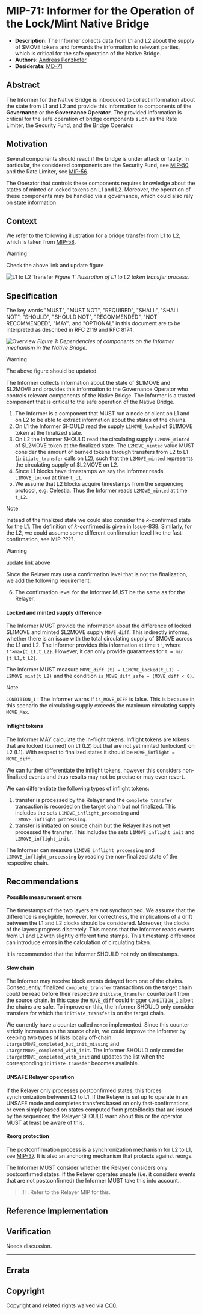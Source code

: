 # MIP-71: Informer for the Operation of the Lock/Mint Native Bridge

- **Description**: The Informer collects data from L1 and L2 about the supply of \$MOVE tokens and forwards the information to relevant parties, which is critical for the safe operation of the Native Bridge.
- **Authors**: [Andreas Penzkofer](mailto:andreas.penzkofer@movementlabs.xyz)
- **Desiderata**: [MD-71](../../MD/md-71)

## Abstract

The Informer for the Native Bridge is introduced to collect information about the state from L1 and L2 and provide this information to components of the **Governance** or the **Governance Operator**. The provided information is critical for the safe operation of bridge components such as the Rate Limiter, the Security Fund, and the Bridge Operator.

## Motivation

Several components should react if the bridge is under attack or faulty. In particular, the considered components are the Security Fund, see [MIP-50](https://github.com/movementlabsxyz/MIP/pull/50) and the Rate Limiter, see [MIP-56](https://github.com/movementlabsxyz/MIP/pull/56).

The Operator that controls these components requires knowledge about the states of minted or locked tokens on L1 and L2. Moreover, the operation of these components may be handled via a governance, which could also rely on state information.

## Context

We refer to the following illustration for a bridge transfer from L1 to L2, which is taken from [MIP-58](https://github.com/movementlabsxyz/MIP/pull/58).

> [!WARNING]
Check the above link and update figure

![L1 to L2 Transfer](L1ToL2.png)
*Figure 1: Illustration of L1 to L2 token transfer process.*

## Specification

The key words "MUST", "MUST NOT", "REQUIRED", "SHALL", "SHALL NOT", "SHOULD", "SHOULD NOT", "RECOMMENDED", "NOT RECOMMENDED", "MAY", and "OPTIONAL" in this document are to be interpreted as described in RFC 2119 and RFC 8174.

![Overview](overview.png)
*Figure 1: Dependencies of components on the Informer mechanism in the Native Bridge.*

> [!WARNING]
The above figure should be updated.

The Informer collects information about the state of \$L1MOVE and \$L2MOVE and provides this information to the Governance Operator who controls relevant components of the Native Bridge. The Informer is a trusted component that is critical to the safe operation of the Native Bridge.

1. The Informer is a component that MUST run a node or client on L1 and on L2 to be able to extract information about the states of the chains.
1. On L1 the Informer SHOULD read the supply `L1MOVE_locked` of \$L1MOVE token at the finalized state.
1. On L2 the Informer SHOULD read the circulating supply `L2MOVE_minted` of \$L2MOVE token at the finalized state. The `L2MOVE_minted` value MUST consider the amount of burned tokens through transfers from L2 to L1 (`initiate_transfer` calls on L2), such that the `L2MOVE_minted` represents the circulating supply of \$L2MOVE on L2.
1. Since L1 blocks have timestamps we say the Informer reads `L1MOVE_locked` at time `t_L1`.
1. We assume that L2 blocks acquire timestamps from the sequencing protocol, e.g. Celestia. Thus the Informer reads `L2MOVE_minted` at time `t_L2`.

> [!NOTE]
Instead of the finalized state we could also consider the $k$-confirmed state for the L1. The definition of $k$-confirmed is given in [Issue-838](https://github.com/movementlabsxyz/movement/issues/838). Similarly, for the L2, we could assume some different confirmation level like the fast-confirmation, see MIP-????.

> [!WARNING]
update link above

Since the Relayer may use a confirmation level that is not the finalization, we add the following requirement:

6. The confirmation level for the Informer MUST be the same as for the Relayer.

#### Locked and minted supply difference

The Informer MUST provide the information about the difference of locked \$L1MOVE and minted \$L2MOVE supply `MOVE_diff`. This indirectly informs, whether there is an issue with the total circulating supply of \$MOVE across the L1 and L2. The Informer provides this information at time `t'`, where `t'>max{t_L1,t_L2}`. However, it can only provide guarantees for `t = min {t_L1,t_L2}`.

The Informer MUST measure `MOVE_diff (t) = L1MOVE_locked(t_L1) - L2MOVE_mint(t_L2)` and the condition `is_MOVE_diff_safe = (MOVE_diff < 0)`.

> [!NOTE]
`CONDITION_1` :  The Informer warns if `is_MOVE_DIFF` is false. This is because in this scenario the circulating supply exceeds the maximum circulating supply `MOVE_Max`.

#### Inflight tokens

The Informer MAY calculate the in-flight tokens. Inflight tokens are tokens that are locked (burned) on L1 (L2) but that are not yet minted (unlocked) on L2 (L1). With respect to finalized states it should be `MOVE_inflight = MOVE_diff`.

We can further differentiate the inflight tokens, however this considers non-finalized events and thus results may not be precise or may even revert.

We can differentiate the following types of inflight tokens:

1. transfer is processed by the Relayer and the `complete_transfer` transaction is recorded on the target chain but not finalized. This includes the sets `L1MOVE_inflight_processing` and `L2MOVE_inflight_processing`.
1. transfer is initiated on source chain but the Relayer has not yet processed the transfer. This includes the sets `L1MOVE_inflight_init` and `L2MOVE_inflight_init`.

The Informer can measure `L1MOVE_inflight_processing` and `L2MOVE_inflight_processing` by reading the non-finalized state of the respective chain.

## Recommendations

#### Possible measurement errors

The timestamps of the two layers are not synchronized. We assume that the difference is negligible, however, for correctness, the implications of a drift between the L1 and L2 clocks should be considered. Moreover, the clocks of the layers progress discretely. This means that the Informer reads events from L1 and L2 with slightly different time stamps. This timestamp difference can introduce errors in the calculation of circulating token.

It is recommended that the Informer SHOULD not rely on timestamps.

#### Slow chain

The Informer may receive block events delayed from one of the chains. Consequently, finalized `complete_transfer` transactions on the target chain could be read before their respective `initiate_transfer` counterpart from the source chain. In this case the `MOVE_diff` could trigger `CONDITION_1` albeit the chains are safe. To improve on this, the Informer SHOULD only consider transfers for which the `initiate_transfer` is on the target chain.

We currently have a counter called `nonce` implemented. Since this counter strictly increases on the source chain, we could improve the Informer by keeping two types of lists locally off-chain: `LtargetMOVE_completed_but_init_missing` and `LtargetMOVE_completed_with_init`. The Informer SHOULD only consider `LtargetMOVE_completed_with_init` and updates the list when the corresponding `initiate_transfer` becomes available.

#### UNSAFE Relayer operation

If the Relayer only processes postconfirmed states, this forces synchronization between L2 to L1. If the Relayer is set up to operate in an UNSAFE mode and completes transfers based on only fast-confirmations, or even simply based on states computed from protoBlocks that are issued by the sequencer, the Relayer SHOULD warn about this or the operator MUST at least be aware of this.

#### Reorg protection

The postconfirmation process is a synchronization mechanism for L2 to L1, see [MIP-37](https://github.com/movementlabsxyz/MIP/pull/37). It is also an anchoring mechanism that protects against reorgs.

The Informer MUST consider whether the Relayer considers only postconfirmed states. If the Relayer operates unsafe (i.e. it considers events that are not postconfirmed) the Informer MUST take this into account..

> !!! . Refer to the Relayer MIP for this. 

## Reference Implementation

## Verification

Needs discussion.

---

## Errata

## Copyright

Copyright and related rights waived via [CC0](../LICENSE.md).
